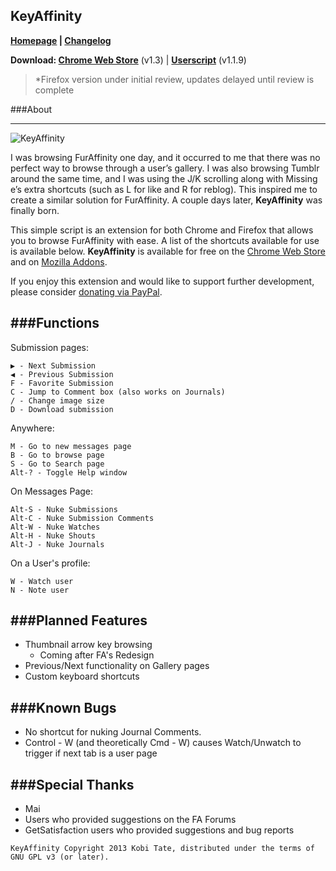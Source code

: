 KeyAffinity
---

**[Homepage](http://keyaffinity.k0bi.tk) | [Changelog](https://github.com/kobitate94/keyaffinity/blob/master/changelog.md)**

**Download: [Chrome Web Store](https://chrome.google.com/webstore/detail/keyaffinity/jijefnemlojbcmplfaiklanbbcpeacaa?hl=en-US)** (v1.3) | **[Userscript](http://userscripts.org/scripts/show/154599)** (v1.1.9)

>*Firefox version under initial review, updates delayed until review is complete

###About

---
![KeyAffinity](http://24.media.tumblr.com/4d59a498b8a7bba6fea11888c347e6ef/tumblr_mfgx86S0Zj1s1pmdjo1_500.png)

I was browsing FurAffinity one day, and it occurred to me that there was no perfect way to browse through a user’s gallery. I was also browsing Tumblr around the same time, and I was using the J/K scrolling along with Missing e’s extra shortcuts (such as L for like and R for reblog). This inspired me to create a similar solution for FurAffinity. A couple days later, **KeyAffinity** was finally born.

This simple script is an extension for both Chrome and Firefox that allows you to browse FurAffinity with ease. A list of the shortcuts available for use is available below. **KeyAffinity** is available for free on the [Chrome Web Store](https://chrome.google.com/webstore/detail/keyaffinity/jijefnemlojbcmplfaiklanbbcpeacaa?hl=en-US) and on [Mozilla Addons](https://addons.mozilla.org/en-US/firefox/addon/keyaffinity/).

If you enjoy this extension and would like to support further development, please consider [donating via PayPal](https://www.paypal.com/cgi-bin/webscr?cmd=_s-xclick&hosted_button_id=AKZSAX8XEUZC6).

###Functions
---

Submission pages:

	▶ - Next Submission
	◀ - Previous Submission
	F - Favorite Submission
	C - Jump to Comment box (also works on Journals)
	/ - Change image size
	D - Download submission
	
Anywhere:

	M - Go to new messages page
	B - Go to browse page
	S - Go to Search page
	Alt-? - Toggle Help window
	
On Messages Page:
	
	Alt-S - Nuke Submissions
	Alt-C - Nuke Submission Comments
	Alt-W - Nuke Watches
	Alt-H - Nuke Shouts
	Alt-J - Nuke Journals
	
On a User's profile:

	W - Watch user
	N - Note user
	
###Planned Features
---
* Thumbnail arrow key browsing
  - Coming after FA's Redesign
* Previous/Next functionality on Gallery pages
* Custom keyboard shortcuts

###Known Bugs
---

* No shortcut for nuking Journal Comments.
* Control - W (and theoretically Cmd - W) causes Watch/Unwatch to trigger if next tab is a user page


###Special Thanks
---
 * Mai
 * Users who provided suggestions on the FA Forums
 * GetSatisfaction users who provided suggestions and bug reports
 
 
 

`KeyAffinity Copyright 2013 Kobi Tate, distributed under the terms of GNU GPL v3 (or later).`